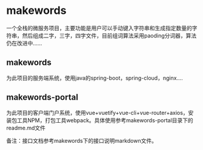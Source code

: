 # makewords
一个全栈的微服务项目，主要功能是用户可以手动键入字符串和生成指定数量的字符串，然后组成二字，三字，四字文件，目前组词算法采用paoding分词器，算法仍在改进中……

## makewords
为此项目的服务端系统，使用java的spring-boot，spring-cloud，nginx....

## makewords-portal
为此项目的客户端门户系统，使用vue+vuetify+vue-cli+vue-router+axios，安装包工具NPM，打包工具webpack。具体使用参考makewords-portal目录下的readme.md文件

备注：接口文档参考makewords下的接口说明markdown文件。
